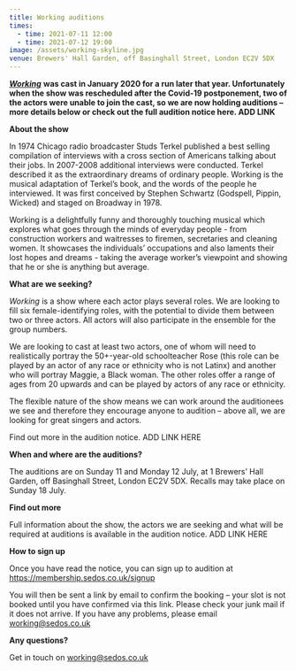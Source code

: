```yaml
---
title: Working auditions
times:
  - time: 2021-07-11 12:00
  - time: 2021-07-12 19:00
image: /assets/working-skyline.jpg
venue: Brewers' Hall Garden, off Basinghall Street, London EC2V 5DX
---
```

***[Working](https://sedos.co.uk/shows/2021-working)*** **was cast in January 2020 for a run later that year. Unfortunately when the show was rescheduled after the Covid-19 postponement, two of the actors were unable to join the cast, so we are now holding auditions – more details below or check out the full audition notice here. ADD LINK**

**About the show**

In 1974 Chicago radio broadcaster Studs Terkel published a best selling compilation of interviews with a cross section of Americans talking about their jobs. In 2007-2008 additional interviews were conducted. Terkel described it as the extraordinary dreams of ordinary people. Working is the musical adaptation of Terkel’s book, and the words of the people he interviewed. It was first conceived by Stephen Schwartz (Godspell, Pippin, Wicked) and staged on Broadway in 1978. 

Working is a delightfully funny and thoroughly touching musical which explores what goes through the minds of everyday people - from construction workers and waitresses to firemen, secretaries and cleaning women. It showcases the individuals’ occupations and also laments their lost hopes and dreams - taking the average worker’s viewpoint and showing that he or she is anything but average.

**What are we seeking?** 

*Working* is a show where each actor plays several roles. We are looking to fill six female-identifying roles, with the potential to divide them between two or three actors. All actors will also participate in the ensemble for the group numbers.

We are looking to cast at least two actors, one of whom will need to realistically portray the 50+-year-old schoolteacher Rose (this role can be played by an actor of any race or ethnicity who is not Latinx) and another who will portray Maggie, a Black woman. The other roles offer a range of ages from 20 upwards and can be played by actors of any race or ethnicity.

The flexible nature of the show means we can work around the auditionees we see and therefore they encourage anyone to audition – above all, we are looking for great singers and actors. 

Find out more in the audition notice. ADD LINK HERE

**When and where are the auditions?**

The auditions are on Sunday 11 and Monday 12 July, at 1 Brewers’ Hall Garden, off Basinghall Street, London EC2V 5DX. Recalls may take place on Sunday 18 July. 

**Find out more** 

Full information about the show, the actors we are seeking and what will be required at auditions is available in the audition notice. ADD LINK HERE

**How to sign up**

Once you have read the notice, you can sign up to audition at <https://membership.sedos.co.uk/signup>

You will then be sent a link by email to confirm the booking – your slot is not booked until you have confirmed via this link. Please check your junk mail if it does not arrive. If you have any problems, please email [working@sedos.co.uk](mailto:working@sedos.co.uk)

**Any questions?**

Get in touch on [working@sedos.co.uk](mailto:working@sedos.co.uk)